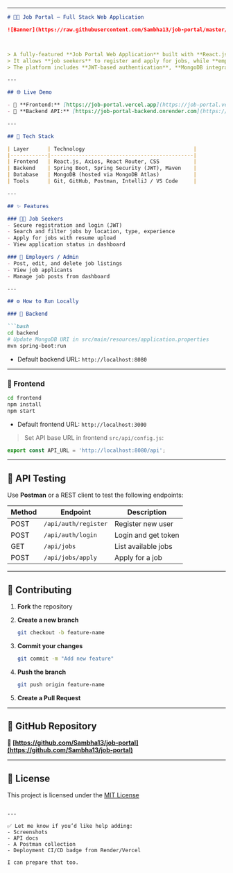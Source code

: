 

---



````markdown
# 🧑‍💼 Job Portal – Full Stack Web Application

![Banner](https://raw.githubusercontent.com/Sambha13/job-portal/master/banner.png)



> A fully-featured **Job Portal Web Application** built with **React.js**, **Spring Boot**, and **MongoDB**.  
> It allows **job seekers** to register and apply for jobs, while **employers** can post and manage job openings.  
> The platform includes **JWT-based authentication**, **MongoDB integration**, and a modern, responsive UI.

---

## 🌐 Live Demo

- 🔹 **Frontend:** [https://job-portal.vercel.app](https://job-portal.vercel.app)  
- 🔹 **Backend API:** [https://job-portal-backend.onrender.com](https://job-portal-backend.onrender.com)

---

## 🚀 Tech Stack

| Layer      | Technology                                   |
|------------|----------------------------------------------|
| Frontend   | React.js, Axios, React Router, CSS           |
| Backend    | Spring Boot, Spring Security (JWT), Maven    |
| Database   | MongoDB (hosted via MongoDB Atlas)           |
| Tools      | Git, GitHub, Postman, IntelliJ / VS Code     |

---

## ✨ Features

### 👨‍💼 Job Seekers
- Secure registration and login (JWT)
- Search and filter jobs by location, type, experience
- Apply for jobs with resume upload
- View application status in dashboard

### 🏢 Employers / Admin
- Post, edit, and delete job listings
- View job applicants
- Manage job posts from dashboard

---

## ⚙️ How to Run Locally

### 🔧 Backend

```bash
cd backend
# Update MongoDB URI in src/main/resources/application.properties
mvn spring-boot:run
````

* Default backend URL: `http://localhost:8080`

---

### 🔧 Frontend

```bash
cd frontend
npm install
npm start
```

* Default frontend URL: `http://localhost:3000`

> Set API base URL in frontend `src/api/config.js`:

```js
export const API_URL = 'http://localhost:8080/api';
```

---

## 🧪 API Testing

Use **Postman** or a REST client to test the following endpoints:

| Method | Endpoint             | Description         |
| ------ | -------------------- | ------------------- |
| POST   | `/api/auth/register` | Register new user   |
| POST   | `/api/auth/login`    | Login and get token |
| GET    | `/api/jobs`          | List available jobs |
| POST   | `/api/jobs/apply`    | Apply for a job     |

---

## 🤝 Contributing

1. **Fork** the repository
2. **Create a new branch**

   ```bash
   git checkout -b feature-name
   ```
3. **Commit your changes**

   ```bash
   git commit -m "Add new feature"
   ```
4. **Push the branch**

   ```bash
   git push origin feature-name
   ```
5. **Create a Pull Request**

---

## 📎 GitHub Repository

**🔗 [https://github.com/Sambha13/job-portal](https://github.com/Sambha13/job-portal)**

---

## 📜 License

This project is licensed under the [MIT License](LICENSE)

```

---

✅ Let me know if you’d like help adding:
- Screenshots  
- API docs  
- A Postman collection  
- Deployment CI/CD badge from Render/Vercel

I can prepare that too.
```
